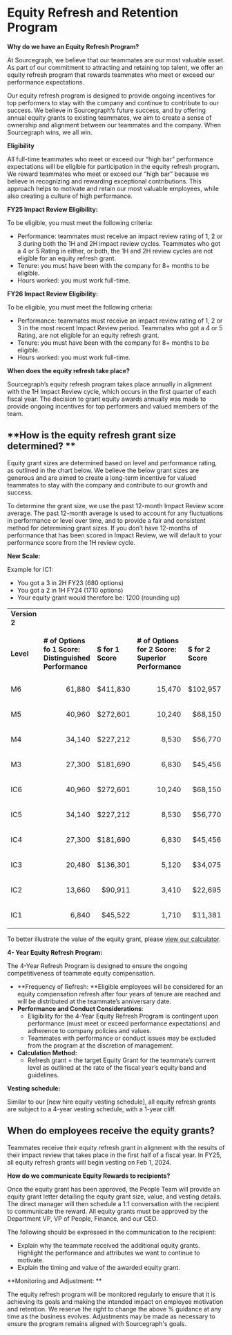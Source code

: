 # Equity Refresh and Retention Program 

**Why do we have an Equity Refresh Program?**

At Sourcegraph, we believe that our teammates are our most valuable asset. As part of our commitment to attracting and retaining top talent, we offer an equity refresh program that rewards teammates who meet or exceed our performance expectations.

Our equity refresh program is designed to provide ongoing incentives for top performers to stay with the company and continue to contribute to our success. We believe in Sourcegraph’s future success, and by offering annual equity grants to existing teammates, we aim to create a sense of ownership and alignment between our teammates and the company.  When Sourcegraph wins, we all win. 

**Eligibility**

All full-time teammates who meet or exceed our “high bar” performance expectations will be eligible for participation in the equity refresh program. We reward teammates who meet or exceed our “high bar” because we believe in recognizing and rewarding exceptional contributions. This approach helps to motivate and retain our most valuable employees, while also creating a culture of high performance. 

**FY25 Impact Review Eligibility:**

To be eligible, you must meet the following criteria: 



* Performance: teammates must receive an impact review rating of 1, 2 or 3 during both the 1H and 2H impact review cycles. Teammates who got a 4 or 5 Rating  in either, or both, the 1H and 2H review cycles are not eligible for an equity refresh grant.  
* Tenure:  you must have been with the company for 8+ months to be eligible.
* Hours worked: you must work full-time.

**FY26 Impact Review Eligibility:**

To be eligible, you must meet the following criteria: 

* Performance: teammates must receive an impact review rating of 1, 2 or 3 in the most recent Impact Review period. Teammates who got a 4 or 5 Rating, are not eligible for an equity refresh grant.  
* Tenure:  you must have been with the company for 8+ months to be eligible.
* Hours worked: you must work full-time.

**When does the equity refresh take place?**

Sourcegraph’s equity refresh program takes place annually in alignment with the 1H Impact Review cycle, which occurs in the first quarter of each fiscal year. The decision to grant equity awards annually was made to provide ongoing incentives for top performers and valued members of the team. 


## **How is the equity refresh grant size determined? **

Equity grant sizes are determined based on level and performance rating, as outlined in the chart below.  We believe the below grant sizes are generous and are aimed to create a long-term incentive for valued teammates to stay with the company and contribute to our growth and success.

To determine the grant size, we use the past 12-month Impact Review score average.  The past 12-month average is used to account for any fluctuations in performance or level over time, and to provide a fair and consistent method for determining grant sizes.  If you don’t have 12-months of performance that has been scored in Impact Review, we will default to your performance score from the 1H review cycle.  

**New Scale:**

Example for IC1: 

* You got a 3 in 2H FY23 (680 options)
* You got a 2 in 1H FY24 (1710 options)
* Your equity grant would therefore be: 1200 (rounding up)

<table>
  <tr>
   <td>
<strong>Version 2</strong>
   </td>
   <td>
   </td>
   <td>
   </td>
   <td>
   </td>
   <td>
   </td>
   <td>
   </td>
   <td>
   </td>
  </tr>
  <tr>
   <td>
   </td>
   <td>
   </td>
   <td>
   </td>
   <td>
   </td>
   <td>
   </td>
   <td>
   </td>
   <td>
   </td>
  </tr>
  <tr>
   <td><strong>Level</strong>
   </td>
   <td><strong># of Options fo 1 Score: Distinguished Performance</strong>
   </td>
   <td><strong>$ for 1 Score</strong>
   </td>
   <td><strong># of Options for 2 Score: Superior Performance</strong>
   </td>
   <td><strong>$ for 2 Score</strong>
   </td>
   <td><strong># of Options for 3 Score: Meeting Performance Expectations</strong>
   </td>
   <td><strong>$ for 3 Score</strong>
   </td>
  </tr>
  <tr>
   <td>M6
   </td>
   <td><p style="text-align: right">
61,880</p>

   </td>
   <td><p style="text-align: right">
$411,830</p>

   </td>
   <td><p style="text-align: right">
15,470</p>

   </td>
   <td><p style="text-align: right">
$102,957</p>

   </td>
   <td><p style="text-align: right">
4952</p>

   </td>
   <td><p style="text-align: right">
$32,957</p>

   </td>
  </tr>
  <tr>
   <td>M5
   </td>
   <td><p style="text-align: right">
40,960</p>

   </td>
   <td><p style="text-align: right">
$272,601</p>

   </td>
   <td><p style="text-align: right">
10,240</p>

   </td>
   <td><p style="text-align: right">
$68,150</p>

   </td>
   <td><p style="text-align: right">
3280</p>

   </td>
   <td><p style="text-align: right">
$21,829</p>

   </td>
  </tr>
  <tr>
   <td>M4
   </td>
   <td><p style="text-align: right">
34,140</p>

   </td>
   <td><p style="text-align: right">
$227,212</p>

   </td>
   <td><p style="text-align: right">
8,530</p>

   </td>
   <td><p style="text-align: right">
$56,770</p>

   </td>
   <td><p style="text-align: right">
2728</p>

   </td>
   <td><p style="text-align: right">
$18,156</p>

   </td>
  </tr>
  <tr>
   <td>M3
   </td>
   <td><p style="text-align: right">
27,300</p>

   </td>
   <td><p style="text-align: right">
$181,690</p>

   </td>
   <td><p style="text-align: right">
6,830</p>

   </td>
   <td><p style="text-align: right">
$45,456</p>

   </td>
   <td><p style="text-align: right">
2184</p>

   </td>
   <td><p style="text-align: right">
$14,535</p>

   </td>
  </tr>
  <tr>
   <td>IC6
   </td>
   <td><p style="text-align: right">
40,960</p>

   </td>
   <td><p style="text-align: right">
$272,601</p>

   </td>
   <td><p style="text-align: right">
10,240</p>

   </td>
   <td><p style="text-align: right">
$68,150</p>

   </td>
   <td><p style="text-align: right">
3280</p>

   </td>
   <td><p style="text-align: right">
$21,829</p>

   </td>
  </tr>
  <tr>
   <td>IC5
   </td>
   <td><p style="text-align: right">
34,140</p>

   </td>
   <td><p style="text-align: right">
$227,212</p>

   </td>
   <td><p style="text-align: right">
8,530</p>

   </td>
   <td><p style="text-align: right">
$56,770</p>

   </td>
   <td><p style="text-align: right">
2728</p>

   </td>
   <td><p style="text-align: right">
$18,156</p>

   </td>
  </tr>
  <tr>
   <td>IC4
   </td>
   <td><p style="text-align: right">
27,300</p>

   </td>
   <td><p style="text-align: right">
$181,690</p>

   </td>
   <td><p style="text-align: right">
6,830</p>

   </td>
   <td><p style="text-align: right">
$45,456</p>

   </td>
   <td><p style="text-align: right">
2184</p>

   </td>
   <td><p style="text-align: right">
$14,535</p>

   </td>
  </tr>
  <tr>
   <td>IC3
   </td>
   <td><p style="text-align: right">
20,480</p>

   </td>
   <td><p style="text-align: right">
$136,301</p>

   </td>
   <td><p style="text-align: right">
5,120</p>

   </td>
   <td><p style="text-align: right">
$34,075</p>

   </td>
   <td><p style="text-align: right">
1640</p>

   </td>
   <td><p style="text-align: right">
$10,915</p>

   </td>
  </tr>
  <tr>
   <td>IC2
   </td>
   <td><p style="text-align: right">
13,660</p>

   </td>
   <td><p style="text-align: right">
$90,911</p>

   </td>
   <td><p style="text-align: right">
3,410</p>

   </td>
   <td><p style="text-align: right">
$22,695</p>

   </td>
   <td><p style="text-align: right">
1096</p>

   </td>
   <td><p style="text-align: right">
$7,294</p>

   </td>
  </tr>
  <tr>
   <td>IC1
   </td>
   <td><p style="text-align: right">
6,840</p>

   </td>
   <td><p style="text-align: right">
$45,522</p>

   </td>
   <td><p style="text-align: right">
1,710</p>

   </td>
   <td><p style="text-align: right">
$11,381</p>

   </td>
   <td><p style="text-align: right">
544</p>

   </td>
   <td><p style="text-align: right">
$3,620</p>

   </td>
  </tr>
</table>


To better illustrate the value of the equity grant, please [view our calculator](https://docs.google.com/spreadsheets/d/1EOraJn-jEk3z2W4NL6J-Yrp9W5kFHQ7nsCHnckshUhc/edit#gid=624347390).

**4- Year Equity Refresh Program:**

The 4-Year Refresh Program is designed to ensure the ongoing competitiveness of teammate equity compensation. 



* **Frequency of Refresh: **Eligible employees will be considered for an equity compensation refresh after four years of tenure are reached and will be distributed at the teammate’s anniversary date. 
* **Performance and Conduct Considerations**:
    * Eligibility for the 4-Year Equity Refresh Program is contingent upon performance (must meet or exceed performance expectations) and adherence to company policies and values.
    * Teammates with performance or conduct issues may be excluded from the program at the discretion of management.
* **Calculation Method:**
    * Refresh grant =  the target Equity Grant for the teammate’s current level as outlined at the rate of the fiscal year’s equity band and guidelines. 

**Vesting schedule:**

Similar to our [new hire equity vesting schedule], all equity refresh grants are subject to a 4-year vesting schedule, with a 1-year cliff.


## **When do employees receive the equity  grants?**

Teammates receive their equity refresh grant in alignment with the results of their impact review that takes place in the first half of a fiscal year.  In FY25, all equity refresh grants will begin vesting on Feb 1, 2024.

**How do we communicate Equity Rewards to recipients?**

Once the equity grant has been approved, the People Team will provide an equity grant letter detailing the equity grant size, value, and vesting details. The direct manager will then schedule a 1:1 conversation with the recipient to communicate the reward. All equity grants must be approved by the Department VP, VP of People, Finance, and our CEO. 

The following should be expressed in the communication to the recipient:



* Explain why the teammate received the additional equity grants. Highlight the performance and attributes we want to continue to motivate. 
* Explain the timing and value of the awarded equity grant.

**Monitoring and Adjustment: **

The equity refresh program will be monitored regularly to ensure that it is achieving its goals and making the intended impact on employee motivation and retention. We reserve the right to change the above % guidance at any time as the business evolves. Adjustments may be made as necessary to ensure the program remains aligned with Sourcegraph's goals.
